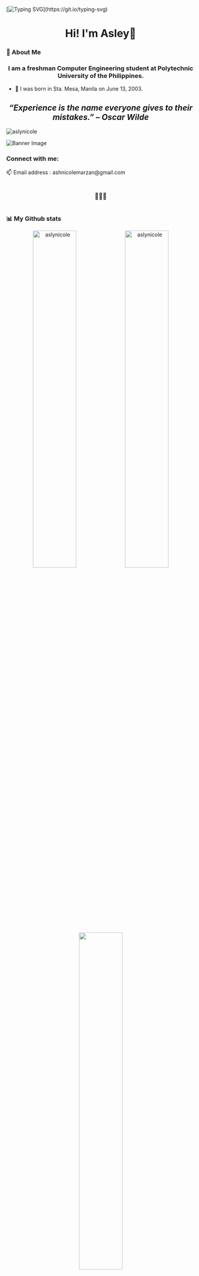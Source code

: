 [![Typing SVG](https://readme-typing-svg.herokuapp.com?size=24&width=600&lines=Welcome+To+Asley's+GitHub+Profile!)](https://git.io/typing-svg)
<h1 align="center">Hi! I'm Asley👋 </h1>

<h3 align='left'>🚀 About Me</h3>

<h3 align="center">I am a freshman Computer Engineering student at Polytechnic University of the Philippines.</h3>

 - 🔮 I was born in Sta. Mesa, Manila on June 13, 2003.
<h2 align='center'><i> “Experience is the name everyone gives to their mistakes.” – Oscar Wilde </i></h1>
<p align="left"> <img src="https://komarev.com/ghpvc/?username=aslynicole&label=Profile%20views&color=471363&style=flat" alt="aslynicole" /> </p>

![Banner Image](https://github.com/aslynicole/aslynicole/blob/main/S.png)
<br>
<p align="left"> 
<h3 align="left">Connect with me:</h3>
📫 Email address :   ashnicolemarzan@gmail.com
<h1 align="center"></h1>
<h3 align="center">💜💜💜</h3>
<h1 align="center"></h1> 
</p>
<h3 align='left'>📊 My Github stats  </h3>
<p align="center">
  <img width="48%" src="https://github-readme-stats.vercel.app/api?username=aslynicole&show_icons=true&theme=radical" alt="aslynicole"/>
  <img width="48%" src="https://github-readme-streak-stats.herokuapp.com/?user=aslynicole&theme=radical" alt="aslynicole" />
  <img width="48%" src="https://github-readme-stats.vercel.app/api/top-langs/?username=aslynicole&theme=tokyonight" />
</p>

</p>
<p><img align="center">

  <h3 align='center'>⚡️<i>Stay awesome!</i>⚡️</h3>

  <image width="99%" src="https://activity-graph.herokuapp.com/graph?username=aslynicole&theme=react-dark" alt="aslynicole" />
  <img src="https://raw.githubusercontent.com/bornmay/bornmay/Update/svg/Bottom.svg" alt="Github Stats" />
</p>
